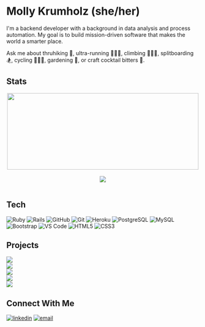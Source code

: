 # Molly Krumholz (she/her)

I'm a backend developer with a background in data analysis and process automation. My goal is to build mission-driven software that makes the world a smarter place.

Ask me about thruhiking 🎒, ultra-running 🏃🏻‍♀️‍, climbing 🧗🏼‍♀️, splitboarding 🏂, cycling 🚴🏼‍♀️, gardening 🌱, or craft cocktail bitters 🥃. 

<!--
**mkrumholz/mkrumholz** is a ✨ _special_ ✨ repository because its `README.md` (this file) appears on your GitHub profile.
-->

## Stats
<section align="center">
  <div>
    <a href="https://github.com/dietza/github-readme-stats">
      <img src="https://github-readme-stats.vercel.app/api?username=mkrumholz&show_icons=true&theme=algolia" align="center" height="200" width="500" />
    </a>
  </div><br/>
  <div>
    <a href="https://github.com/dietza/github-readme-stats">
      <img src="https://github-readme-stats.vercel.app/api/top-langs/?username=mkrumholz&layout=compact&theme=algolia" align="center" />
    </a>
  </div>
</section><br/>

## Tech
<section align="left">

  ![Ruby](https://img.shields.io/badge/-Ruby-CC342D?style=plastic&logo=ruby)
  ![Rails](https://img.shields.io/badge/-Rails-CC0000?style=plastic&logo=ruby-on-rails)
  ![GitHub](https://img.shields.io/badge/-GitHub-181717?style=plastic&logo=github)
  ![Git](https://img.shields.io/badge/-Git-black?style=plastic&logo=git)
  ![Heroku](https://img.shields.io/badge/-Heroku-430098?style=plastic&logo=heroku)
  ![PostgreSQL](https://img.shields.io/badge/-PostgreSQL-ffffff?style=plastic&logo=postgresql)
  ![MySQL](https://img.shields.io/badge/-MySQL-c9dbe8?style=plastic&logo=mysql)
  ![Bootstrap](https://img.shields.io/badge/-Bootstrap-302244?style=plastic&logo=bootstrap)
  ![VS Code](https://img.shields.io/badge/-VS%20Code-007ACC?style=plastic&logo=visual-studio-code)
  ![HTML5](https://img.shields.io/badge/-HTML5-E34F26?style=plastic&logo=html5&logoColor=white)
  ![CSS3](https://img.shields.io/badge/-CSS3-1572B6?style=plastic&logo=css3)
    
</section>

## Projects

[![](https://img.shields.io/badge/-🛍%20Little%20Shop%20of%20Rails-000?style=plastic)](https://github.com/mkrumholz/little-shop-of-rails)<br/>
[![](https://img.shields.io/badge/-🕹%20Battleship-000?style=plastic)](https://github.com/suzkiee/battleship)<br/>
[![](https://img.shields.io/badge/-🔐%20Enigma-000?style=plastic)](https://github.com/mkrumholz/Enigma)<br/>
[![](https://img.shields.io/badge/-📉%20Black%20Thursday-000?style=plastic)](https://github.com/redferret/black_thursday)<br/>
[![](https://img.shields.io/badge/-🌷%20Rails%20Garden-000?style=plastic)](https://github.com/mkrumholz/relational_rails)<br/>
  
## Connect With Me

<section align="left">
  <a href="https://www.linkedin.com/in/mkrumholz/"><img alt="linkedin"  src="https://img.shields.io/badge/-LinkedIn-black.svg?style=for-the-badge&logo=linkedin&colorB=1C5D99"/></a>
  <a href="mailto:krumholz.molly@gmail.com"><img alt="email" src="https://img.shields.io/badge/-Email-f2c236.svg?style=for-the-badge&colorB=0078D4" /></a>
</section>

